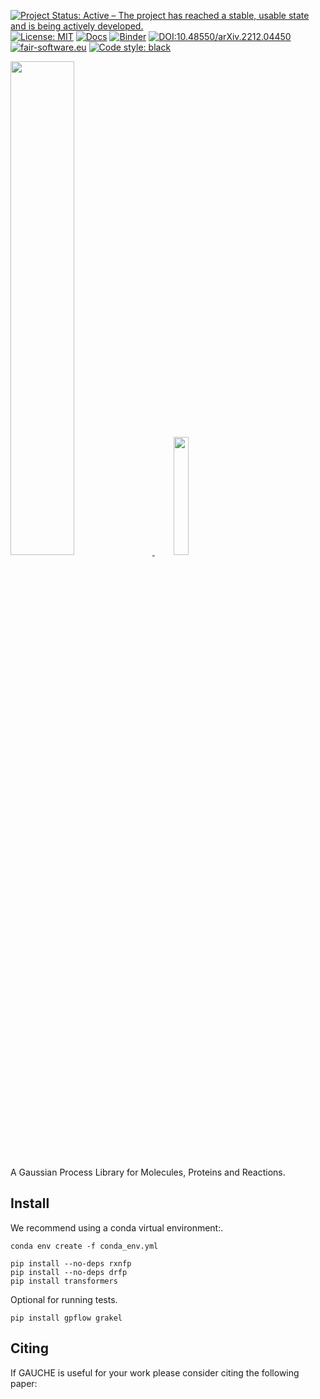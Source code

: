 [![Project Status: Active – The project has reached a stable, usable state and is being actively developed.](https://www.repostatus.org/badges/latest/active.svg)](https://www.repostatus.org/#active)
[![License: MIT](https://img.shields.io/badge/License-MIT-yellow.svg)](https://opensource.org/licenses/MIT)
[![Docs](https://assets.readthedocs.org/static/projects/badges/passing-flat.svg)](https://leojklarner.github.io/gauche/)
[![Binder](https://mybinder.org/badge_logo.svg)](https://mybinder.org/v2/gh/leojklarner/gauche/HEAD)
[![DOI:10.48550/arXiv.2212.04450](https://zenodo.org/badge/DOI/10.48550/arXiv.2212.04450.svg)](https://doi.org/10.48550/arXiv.2212.04450)
[![fair-software.eu](https://img.shields.io/badge/fair--software.eu-%E2%97%8F%20%20%E2%97%8F%20%20%E2%97%8B%20%20%E2%97%8B%20%20%E2%97%8B-orange)](https://fair-software.eu)
<a href="https://github.com/psf/black"><img alt="Code style: black" src="https://img.shields.io/badge/code%20style-black-000000.svg"></a>

<p align="left">
  <a href="https://leojklarner.github.io/gauche/">
    <img src="https://raw.githubusercontent.com/leojklarner/gauche/main/imgs/gauche_logo.png" width="45%" />
    <img src="https://github.com/leojklarner/gauche/blob/main/imgs/gauche.gif?raw=true" width="22%" hspace="30"/>
  </a>
</p>

A Gaussian Process Library for Molecules, Proteins and Reactions.

## Install

We recommend using a conda virtual environment:.
```
conda env create -f conda_env.yml

pip install --no-deps rxnfp
pip install --no-deps drfp
pip install transformers
```

Optional for running tests.
```
pip install gpflow grakel
```

## Citing

If GAUCHE is useful for your work please consider citing the following paper:
